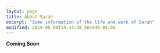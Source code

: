 ```yaml
---
layout: page
title: About Sarah
excerpt: "Some information of the life and work of Sarah"
modified: 2014-08-08T19:44:38.564948-04:00
---
```



**Coming Soon**

<!-- Some information of the life and work of Sarah.

Here be **Coming Soon**, the follow up to [**Minimal Mistakes**](http://mmistakes.github.io/minimal-mistakes) --- by designer slash illustrator [Michael Rose](http://mademistakes.com).

## Sarah is all about:

* Life
* Death
* Cats
* Pilates
* [Bioresonance](http://en.wikipedia.org/wiki/Bioresonance_therapy)
* Auckland, New Zealand

<a markdown="0" href="{{ site.url }}/drawings" class="btn">Go to Drawings</a>

[^1]: Example: *domain.com/category-name/post-title*

-->
